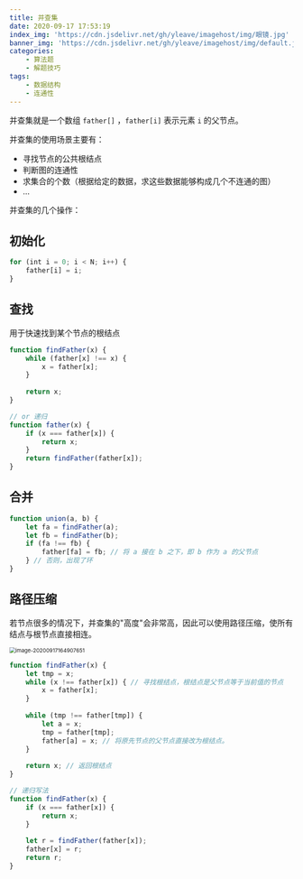 ```yaml
---
title: 并查集
date: 2020-09-17 17:53:19
index_img: 'https://cdn.jsdelivr.net/gh/yleave/imagehost/img/眼镜.jpg'
banner_img: 'https://cdn.jsdelivr.net/gh/yleave/imagehost/img/default.jpg'
categories:
    - 算法题
    - 解题技巧
tags:
    - 数据结构
    - 连通性
---
```


并查集就是一个数组 `father[]` ，`father[i]` 表示元素 `i` 的父节点。

并查集的使用场景主要有：

- 寻找节点的公共根结点
- 判断图的连通性
- 求集合的个数（根据给定的数据，求这些数据能够构成几个不连通的图）
- ...



并查集的几个操作：

## 初始化

```js
for (int i = 0; i < N; i++) {
    father[i] = i;
}
```

## 查找

用于快速找到某个节点的根结点

```js
function findFather(x) {
    while (father[x] !== x) {
        x = father[x];
    }
    
    return x;
}

// or 递归
function father(x) {
    if (x === father[x]) {
        return x;
    }
    return findFather(father[x]);
}
```

## 合并

```js
function union(a, b) {
    let fa = findFather(a);
    let fb = findFather(b);
    if (fa !== fb) {
        father[fa] = fb; // 将 a 接在 b 之下，即 b 作为 a 的父节点
    } // 否则，出现了环
}
```

## 路径压缩

若节点很多的情况下，并查集的"高度"会非常高，因此可以使用路径压缩，使所有结点与根节点直接相连。

<img src="https://i.loli.net/2020/09/17/e6BDlnFxiovp9K1.png" alt="image-20200917164907651" style="zoom: 67%;" />

```js
function findFather(x) {
    let tmp = x;
    while (x !== father[x]) { // 寻找根结点，根结点是父节点等于当前值的节点
        x = father[x];
    }
    
    while (tmp !== father[tmp]) {
        let a = x;
        tmp = father[tmp];
        father[a] = x; // 将原先节点的父节点直接改为根结点。
    }
    
    return x; // 返回根结点
}

// 递归写法
function findFather(x) {
    if (x === father[x]) {
        return x;
    }
    
    let r = findFather(father[x]);
    father[x] = r;
    return r;
}
```
